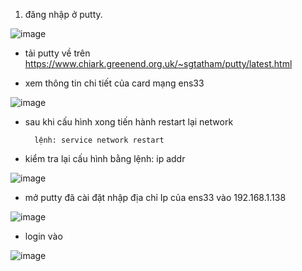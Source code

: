 
1. đăng nhập ở putty.

![image](https://user-images.githubusercontent.com/95491130/181217158-99108753-4b35-4b66-be36-f94607559f21.png)

- tải putty về trên https://www.chiark.greenend.org.uk/~sgtatham/putty/latest.html

- xem thông tin chi tiết của card mạng ens33

![image](https://user-images.githubusercontent.com/95491130/181220445-8e62b4a8-4a63-41ac-b0f2-e7e59497be95.png)

- sau khi cấu hình xong tiến hành restart lại network

        lệnh: service network restart
 
- kiểm tra lại cấu hình bằng lệnh: ip addr

![image](https://user-images.githubusercontent.com/95491130/181220556-c9f821af-502c-4579-827c-8ab2f6ce7f10.png)

- mở putty đã cài đặt nhập địa chỉ Ip của ens33 vào 192.168.1.138

![image](https://user-images.githubusercontent.com/95491130/181220662-64e44fe4-fc5f-4140-99ce-94bfc6d63ec2.png)

- login vào 

![image](https://user-images.githubusercontent.com/95491130/181220715-72d1e1d7-8625-4927-9ee0-08a893d3098b.png)


